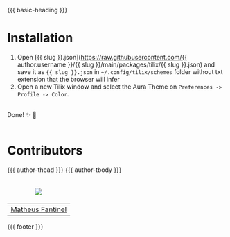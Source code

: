 {{{ basic-heading }}}

# Installation

1. Open [{{ slug }}.json](https://raw.githubusercontent.com/{{ author.username }}/{{ slug }}/main/packages/tilix/{{ slug }}.json) and save it as `{{ slug }}.json` in `~/.config/tilix/schemes` folder without txt extension that the browser will infer 
2. Open a new Tilix window and select the Aura Theme on `Preferences -> Profile -> Color`.

<br/>
Done! ✨ 🎉
<br/>
<br/>

# Contributors
<table>
  <thead>
    <tr>
    <td valign="bottom"><p align="center">
        <a href="https://github.com/matfantinel">
          <img src="https://github.com/matfantinel.png?size=100" align="center" />
        </a>
      </p></td>
      {{{ author-thead }}}
    </tr>
  </thead>

  <tbody>
    <tr>
      <td><a href="https://github.com/matfantinel">Matheus Fantinel</a></td>
      {{{ author-tbody }}}
    </tr>
  </tbody>
</table>

{{{ footer }}}
